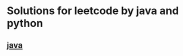 # Solutions for leetcode by java and python
## [java](https://github.com/shou0228/leetcode-practce/tree/main/java)
